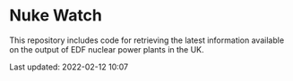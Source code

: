 # Nuke Watch

This repository includes code for retrieving the latest information available on the output of EDF nuclear power plants in the UK.

Last updated: 2022-02-12 10:07